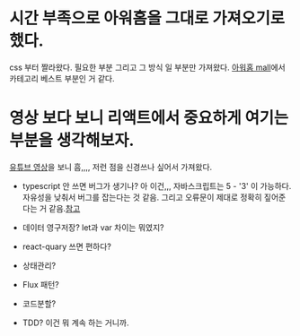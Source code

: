 



# 시간 부족으로 아워홈을 그대로 가져오기로 했다.
css 부터 짤라왔다. 필요한 부분 그리고 그 방식 일 부분만 가져왔다.
[아워홈 mall](https://mall.ourhome.co.kr/mall/main.do)에서 카테고리 베스트 부분인 거 같다. 

# 영상 보다 보니 리액트에서 중요하게 여기는 부분을 생각해보자.
[유튜브 영상](https://youtube.com/shorts/p3P70ogZvAU?si=jGyxsmPTXREcN-t7)을 보니 흠,,,, 저런 점을 신경쓰나 싶어서 가져왔다.
- typescript 안 쓰면 버그가 생기나? 
아 이건,,, 자바스크립트는 5 - '3' 이 가능하다. 자유성을 낮춰서 버그를 잡는다는 것 같음.
그리고 오류문이 제대로 정확히 짚어준다는 거 같음.[참고](https://youtu.be/xkpcNolC270?si=ODx0prxG0QihqLct)

- 데이터 영구저장?
let과 var 차이는 뭐였지?


- react-quary 쓰면 편하다?
- 상태관리?
- Flux 패턴?
- 코드분할?
- TDD? 이건 뭐 계속 하는 거니까.